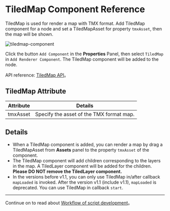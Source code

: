 # TiledMap Component Reference

TiledMap is used for render a map with TMX format. Add TiledMap component for a node and set a TiledMapAsset for property `tmxAsset`, then the map will be shown.

![tiledmap-component](./tiledmap/tiledmap-component.png)

Click the button `Add Component` in the **Properties** Panel, then select `TiledMap` in `Add Renderer Component`. The TiledMap component will be added to the node.

API reference: [TiledMap API](../../../api/en/classes/TiledMap.html)。

## TiledMap Attribute

| Attribute |   Details
| -------------- | ----------- |
| tmxAsset | Specify the asset of the TMX format map. |

## Details

* When a TiledMap component is added, you can render a map by drag a TiledMapAsset from **Assets** panel to the property `tmxAsset` of the component.
* The TiledMap component will add children corresponding to the layers in the map. A TiledLayer component will be added for the children. **Please DO NOT remove the TiledLayer component.**
* In the versions before v1.1, you can only use TiledMap in/after callback `mapLoaded` is invoked. After the version v1.1 (include v1.1), `mapLoaded` is deprecated. You can use TiledMap in callback `start`.

---

Continue on to read about [ Workflow of script development](../scripting/index.md)。
